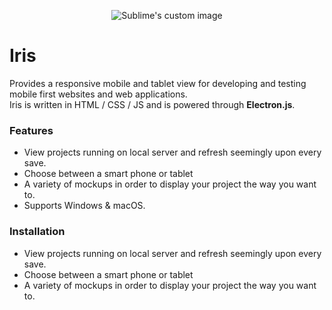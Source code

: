 <p align="center">
  <img src="https://i.imgur.com/7Fd7sLq.png" alt="Sublime's custom image"/>
</p>

# Iris
Provides a responsive mobile and tablet view for developing and testing mobile first websites and web applications.    
Iris is written in HTML / CSS / JS and is powered through **Electron.js**.

### Features    
* View projects running on local server and refresh seemingly upon every save.
* Choose between a smart phone or tablet
* A variety of mockups in order to display your project the way you want to.
* Supports Windows & macOS.

### Installation    
* View projects running on local server and refresh seemingly upon every save.
* Choose between a smart phone or tablet
* A variety of mockups in order to display your project the way you want to.
